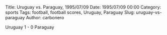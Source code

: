 Title: Uruguay vs. Paraguay, 1995/07/09
Date: 1995/07/09 00:00
Category: sports
Tags: football, football scores, Uruguay, Paraguay
Slug: uruguay-vs-paraguay
Author: carbonero


Uruguay 1 - 0 Paraguay
